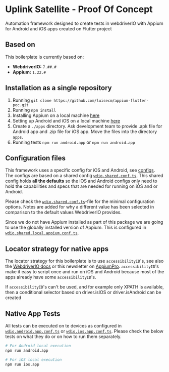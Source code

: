 # Uplink Satellite - Proof Of Concept

Automation framework designed to create tests in webdriverIO with Appium for Android and iOS apps created on Flutter project

## Based on

This boilerplate is currently based on:

- **WebdriverIO:** `7.##.#`
- **Appium:** `1.22.#`

## Installation as a single repository

1. Running `git clone https://github.com/luisecm/appium-flutter-poc.git`
1. Running `npm install`
1. Installing Appium on a local machine [here](https://appium.io/docs/en/about-appium/getting-started/)
1. Setting up Android and iOS on a local machine [here](https://appium.io/docs/en/about-appium/getting-started/)
1. Create a `./apps` directory. Ask development team to provide .apk file for Android app and .zip file for iOS app. Move the files into the directory `apps`.
1. Running tests `npm run android.app` or `npm run android.app`

## Configuration files

This framework uses a specific config for iOS and Android, see [configs](./config). The configs are based on a shared config
[`wdio.shared.conf.ts`](./config/wdio.shared.conf.ts).
This shared config holds **all the defaults** so the iOS and Android configs only need to hold the capabilities and specs that are needed
for running on iOS and or Android.

Please check the [`wdio.shared.conf.ts`](./config/wdio.shared.conf.ts)-file for the minimal configuration options. Notes are added for why
a different value has been selected in comparison to the default values WebdriverIO provides.

Since we do not have Appium installed as part of this package we are going to use the globally installed version of Appium. This is
configured in [`wdio.shared.local.appium.conf.ts`](./config/wdio.shared.local.appium.conf.ts).

## Locator strategy for native apps

The locator strategy for this boilerplate is to use `accessibilityID`'s, see also the
[WebdriverIO docs](https://webdriver.io/docs/selectors#accessibility-id) or this newsletter on
[AppiumPro](https://appiumpro.com/editions/20).
`accessibilityID`'s make it easy to script once and run on iOS and Android because most of the apps already have some `accessibilityID`'s.

If `accessibilityID`'s can't be used, and for example only XPATH is available, then a conditional selector based on driver.isIOS or driver.isAndroid can be created
## Native App Tests

All tests can be executed on te devices as configured in [`wdio.android.app.conf.ts`](./config/wdio.android.app.conf.ts) or
[`wdio.ios.app.conf.ts`](./config/wdio.ios.app.conf.ts). Please check the below tests on what they do or on how to run them separately.

```sh
# For Android local execution
npm run android.app

# For iOS local execution
npm run ios.app
```
